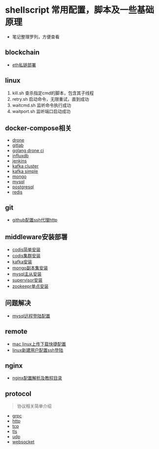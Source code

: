 # shellscript  常用配置，脚本及一些基础原理
- 笔记整理罗列，方便查看

## blockchain
- [eth私链部署](https://github.com/Rennbon/shellscript/blob/main/blockchain/eth.md) 
## linux
1. kill.sh  查杀指定cmd的脚本，包含其子线程
2. retry.sh 启动命令，无限重试，直到成功
3. waitcmd.sh 监听命令执行成功
4. waitport.sh 监听端口启动成功

## docker-compose相关
- [drone](https://github.com/Rennbon/shellscript/blob/main/docercompose/drone.md)
- [gitlab](https://github.com/Rennbon/shellscript/blob/main/docercompose/gitlab.md)
- [golang drone ci](https://github.com/Rennbon/shellscript/blob/main/docercompose/golang_drone.md)
- [influxdb](https://github.com/Rennbon/shellscript/blob/main/docercompose/influxdb.md)
- [jenkins](https://github.com/Rennbon/shellscript/blob/main/docercompose/jenkins.md)
- [kafka cluster](https://github.com/Rennbon/shellscript/blob/main/docercompose/kafka_cluster.md)
- [kafka simple](https://github.com/Rennbon/shellscript/blob/main/docercompose/kafka_simple.md)
- [mongo](https://github.com/Rennbon/shellscript/blob/main/docercompose/mongo.md)
- [mysql](https://github.com/Rennbon/shellscript/blob/main/docercompose/mysql.md)
- [postgresql](https://github.com/Rennbon/shellscript/blob/main/docercompose/postgresql.md)
- [redis](https://github.com/Rennbon/shellscript/blob/main/docercompose/redis.md)


## git
- [github配置ssh代理http](https://github.com/Rennbon/shellscript/blob/main/git/sshgithub.md)

## middleware安装部署
- [codis简单安装](https://github.com/Rennbon/shellscript/blob/main/middleware/codis.md)
- [codis集群安装](https://github.com/Rennbon/shellscript/blob/main/middleware/codis_cluster.md)
- [kafka安装](https://github.com/Rennbon/shellscript/blob/main/middleware/kafka.md)
- [mongo副本集安装](https://github.com/Rennbon/shellscript/blob/main/middleware/mongo_replica_set.md)
- [mysql主从安装](https://github.com/Rennbon/shellscript/blob/main/middleware/mysql_master_slave.md)
- [supervisor安装](https://github.com/Rennbon/shellscript/blob/main/middleware/supervisor.md)
- [zookeepr单点安装](https://github.com/Rennbon/shellscript/blob/main/middleware/zookeeper_simple.md)

## 问题解决
- [mysql远程登陆配置](https://github.com/Rennbon/shellscript/blob/main/qa/mysql远程无法登陆.md)

## remote
- [mac linux上传下载快捷配置](https://github.com/Rennbon/shellscript/blob/main/remote/rzsz.md)
- [linux新建用户配置ssh登陆](https://github.com/Rennbon/shellscript/blob/main/remote/sshlogin.md)

## nginx
- [nginx配置解析及教程目录](https://github.com/Rennbon/shellscript/blob/main/nginx/nginxconf.md)

## protocol
> 协议相关简单介绍

- [grpc](https://github.com/Rennbon/shellscript/blob/main/protocol/grpc.md)
- [http](https://github.com/Rennbon/shellscript/blob/main/protocol/http.md)
- [tcp](https://github.com/Rennbon/shellscript/blob/main/protocol/tcp.md)
- [tls](https://github.com/Rennbon/shellscript/blob/main/protocol/tls.md)
- [udp](https://github.com/Rennbon/shellscript/blob/main/protocol/udp.md)
- [websocket](https://github.com/Rennbon/shellscript/blob/main/protocol/websocket.md)


